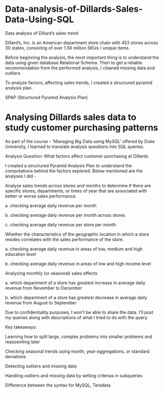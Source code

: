 # Data-analysis-of-Dillards-Sales-Data-Using-SQL

Data analysis of Dillard’s sales trend

Dillard’s, Inc. is an American department store chain with 453 stores across 30 states, consisting of over 1.56 million SKUs / unique items.

Before beginning the analysis, the most important thing is to understand the data using given database Relational Schema. Then to get a reliable recommendation from the performed analysis, I cleaned missing data and outliers.

To analyze factors, affecting sales trends, I created a structured pyramid analysis plan.

SPAP (Structured Pyramid Analysis Plan)

# Analysing Dillards sales data to study customer purchasing patterns

As part of the course - 'Managing Big Data using MySQL' offered by Duke University, I learned to translate analysis questions into SQL queries.

Analysis Question: What factors affect customer purchasing at Dillards

I created a structured Pyramid Analysis Plan to understand the computations behind the factors explored. Below mentioned are the analyses I did -

Analyze sales trends across stores and months to determine if there are specific stores, departments, or times of year that are associated with better or worse sales performance.

a. checking average daily revenue per month

b. checking average daily revenue per month across stores

c. checking average daily revenue per store per month

Whether the characteristics of the geographic location in which a store resides correlates with the sales performance of the store.

a. checking average daily revenue in areas of low, medium and high education level

b. checking average daily revenue in areas of low and high income level

Analyzing monthly (or seasonal) sales effects

a. which department of a store has greatest increase in average daily revenue from November to December

b. which department of a store has greatest decrease in average daily revenue from August to September

Due to confidentiality purposes, I won't be able to share the data. I'll post my queries along with descriptions of what I tried to do with the query.

Key takeaways:

Learning how to split large, complex problems into smaller problems and reassemling later

Checking seasonal trends using month, year-aggregations, or standard deviations

Detecting outliers and missing data

Handling outliers and missing data by setting criterias in subqueries

Difference between the syntax for MySQL, Teradata
